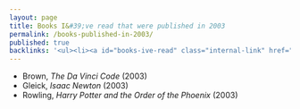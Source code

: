 ```yaml
---
layout: page
title: Books I&#39;ve read that were published in 2003
permalink: /books-published-in-2003/
published: true
backlinks: '<ul><li><a id="books-ive-read" class="internal-link" href="/books-ive-read/">Books I&#39;ve read</a></li></ul>'
---
```


* Brown, _The Da Vinci Code_ (2003) 
* Gleick, _Isaac Newton_ (2003) 
* Rowling, _Harry Potter and the Order of the Phoenix_ (2003) 
